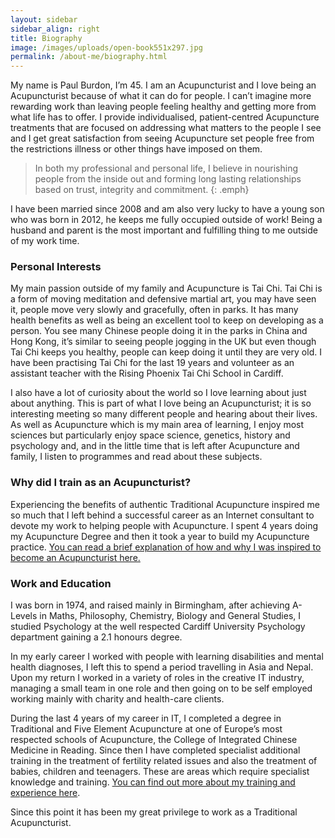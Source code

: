 ```yaml
---
layout: sidebar
sidebar_align: right
title: Biography
image: /images/uploads/open-book551x297.jpg
permalink: /about-me/biography.html
---
```


My name is Paul Burdon, I’m 45.  I am an Acupuncturist and I love being an Acupuncturist because of what it can do for people. I can’t imagine more rewarding work than leaving people feeling healthy and getting more from what life has to offer. I provide individualised, patient-centred Acupuncture treatments that are focused on addressing what matters to the people I see and I get great satisfaction from seeing Acupuncture set people free from the restrictions illness or other things have imposed on them. 

> In both my professional and personal life, I believe in nourishing people from the inside out and forming long lasting relationships based on trust, integrity and commitment.
{: .emph}

I have been married since 2008 and am also very lucky to have a young son who was born in 2012, he keeps me fully occupied outside of work!
Being a husband and parent is the most important and fulfilling thing to me outside of my work time.

### Personal Interests
My main passion outside of my family and Acupuncture is Tai Chi. Tai Chi is a form of moving meditation and defensive martial art, you may have seen it, people move very slowly and gracefully, often in parks. It has many health benefits as well as being an excellent tool to keep on developing as a person. You see many Chinese people doing it in the parks in China and Hong Kong, it’s similar to seeing people jogging in the UK but even though Tai Chi keeps you healthy, people can keep doing it until they are very old. I have been practising Tai Chi for the last 19 years and volunteer as an assistant teacher with the Rising Phoenix Tai Chi School in Cardiff.

I also have a lot of curiosity about the world so I love learning about just about anything. This is part of what I love being an Acupuncturist; it is so interesting meeting so many different people and hearing about their lives.  As well as Acupuncture which is my main area of learning, I enjoy most sciences but particularly enjoy space science, genetics, history and psychology and, and in the little time that is left after Acupuncture and family, I listen to programmes and read about these subjects.

### Why did I train as an Acupuncturist?
Experiencing the benefits of authentic Traditional Acupuncture inspired me so much that I left behind a successful career as an Internet consultant to devote my work to helping people with Acupuncture. I spent 4 years doing my Acupuncture Degree and then it took a year to build my Acupuncture practice.  [You can read a brief explanation of how and why I was inspired to become an Acupuncturist here.](/about-me/why-did-i-train-as-an-acupuncturist.html)

### Work and Education
I was born in 1974, and raised mainly in Birmingham, after achieving A-Levels in Maths, Philosophy, Chemistry, Biology and General Studies, I studied Psychology at the well respected Cardiff University Psychology department gaining a 2.1 honours degree.

In my early career I worked with people with learning disabilities and mental health diagnoses, I left this to spend a period travelling in Asia and Nepal. Upon my return I worked in a variety of roles in the creative IT industry, managing a small team in one role and then going on to be self employed working mainly with charity and health-care clients.

During the last 4 years of my career in IT,  I completed a degree in Traditional and Five Element Acupuncture at one of Europe’s most respected schools of Acupuncture, the College of Integrated Chinese Medicine in Reading. Since then I have completed specialist additional training in the treatment of fertility related issues and also the treatment of babies, children and teenagers. These are areas which require specialist knowledge and training. [You can find out more about my training and experience here](/about-me/training-and-experience.html).

Since this point it has been my great privilege to work as a Traditional Acupuncturist.
